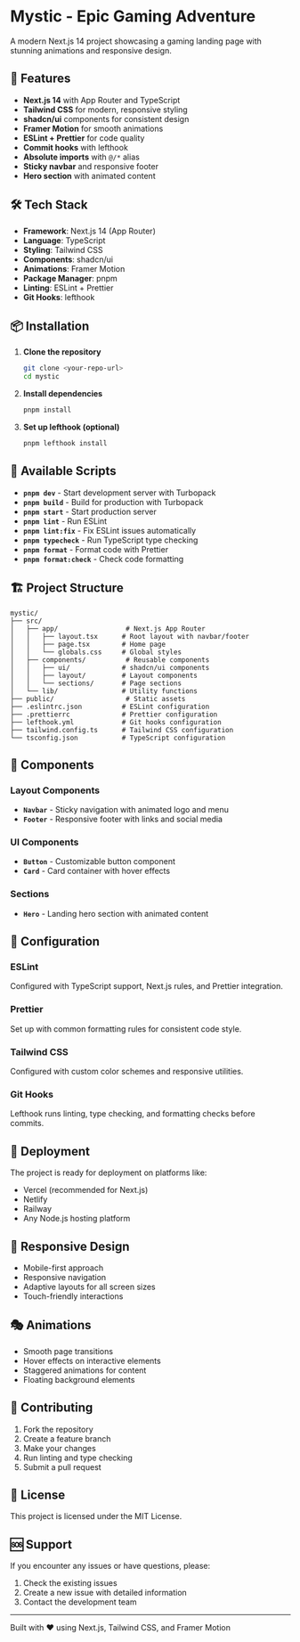 # Mystic - Epic Gaming Adventure

A modern Next.js 14 project showcasing a gaming landing page with stunning animations and responsive design.

## 🚀 Features

- **Next.js 14** with App Router and TypeScript
- **Tailwind CSS** for modern, responsive styling
- **shadcn/ui** components for consistent design
- **Framer Motion** for smooth animations
- **ESLint + Prettier** for code quality
- **Commit hooks** with lefthook
- **Absolute imports** with `@/*` alias
- **Sticky navbar** and responsive footer
- **Hero section** with animated content

## 🛠️ Tech Stack

- **Framework**: Next.js 14 (App Router)
- **Language**: TypeScript
- **Styling**: Tailwind CSS
- **Components**: shadcn/ui
- **Animations**: Framer Motion
- **Package Manager**: pnpm
- **Linting**: ESLint + Prettier
- **Git Hooks**: lefthook

## 📦 Installation

1. **Clone the repository**

   ```bash
   git clone <your-repo-url>
   cd mystic
   ```

2. **Install dependencies**

   ```bash
   pnpm install
   ```

3. **Set up lefthook (optional)**
   ```bash
   pnpm lefthook install
   ```

## 🚀 Available Scripts

- **`pnpm dev`** - Start development server with Turbopack
- **`pnpm build`** - Build for production with Turbopack
- **`pnpm start`** - Start production server
- **`pnpm lint`** - Run ESLint
- **`pnpm lint:fix`** - Fix ESLint issues automatically
- **`pnpm typecheck`** - Run TypeScript type checking
- **`pnpm format`** - Format code with Prettier
- **`pnpm format:check`** - Check code formatting

## 🏗️ Project Structure

```
mystic/
├── src/
│   ├── app/                 # Next.js App Router
│   │   ├── layout.tsx      # Root layout with navbar/footer
│   │   ├── page.tsx        # Home page
│   │   └── globals.css     # Global styles
│   ├── components/          # Reusable components
│   │   ├── ui/             # shadcn/ui components
│   │   ├── layout/         # Layout components
│   │   └── sections/       # Page sections
│   └── lib/                # Utility functions
├── public/                  # Static assets
├── .eslintrc.json          # ESLint configuration
├── .prettierrc             # Prettier configuration
├── lefthook.yml            # Git hooks configuration
├── tailwind.config.ts      # Tailwind CSS configuration
└── tsconfig.json           # TypeScript configuration
```

## 🎨 Components

### Layout Components

- **`Navbar`** - Sticky navigation with animated logo and menu
- **`Footer`** - Responsive footer with links and social media

### UI Components

- **`Button`** - Customizable button component
- **`Card`** - Card container with hover effects

### Sections

- **`Hero`** - Landing hero section with animated content

## 🔧 Configuration

### ESLint

Configured with TypeScript support, Next.js rules, and Prettier integration.

### Prettier

Set up with common formatting rules for consistent code style.

### Tailwind CSS

Configured with custom color schemes and responsive utilities.

### Git Hooks

Lefthook runs linting, type checking, and formatting checks before commits.

## 🚀 Deployment

The project is ready for deployment on platforms like:

- Vercel (recommended for Next.js)
- Netlify
- Railway
- Any Node.js hosting platform

## 📱 Responsive Design

- Mobile-first approach
- Responsive navigation
- Adaptive layouts for all screen sizes
- Touch-friendly interactions

## 🎭 Animations

- Smooth page transitions
- Hover effects on interactive elements
- Staggered animations for content
- Floating background elements

## 🤝 Contributing

1. Fork the repository
2. Create a feature branch
3. Make your changes
4. Run linting and type checking
5. Submit a pull request

## 📄 License

This project is licensed under the MIT License.

## 🆘 Support

If you encounter any issues or have questions, please:

1. Check the existing issues
2. Create a new issue with detailed information
3. Contact the development team

---

Built with ❤️ using Next.js, Tailwind CSS, and Framer Motion
